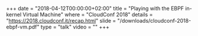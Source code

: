 +++
date        = "2018-04-12T00:00:00+02:00"
title       = "Playing with the EBPF in-kernel Virtual Machine"
where       = "CloudConf 2018"
details     = "https://2018.cloudconf.it/recap.html"
slide       = "/downloads/cloudconf-2018-ebpf-vm.pdf"
type        = "talk"
video       = ""
+++
